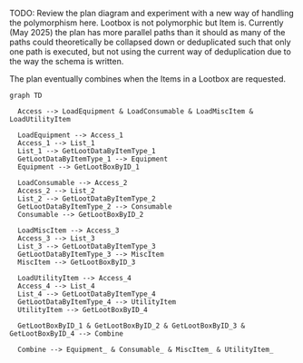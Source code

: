 TODO: Review the plan diagram and experiment with a new way of handling the
polymorphism here. Lootbox is not polymorphic but Item is. Currently (May 2025)
the plan has more parallel paths than it should as many of the paths could
theoretically be collapsed down or deduplicated such that only one path is
executed, but not using the current way of deduplication due to the way the
schema is written.

The plan eventually combines when the Items in a Lootbox are requested.

```mermaid
graph TD

  Access --> LoadEquipment & LoadConsumable & LoadMiscItem & LoadUtilityItem

  LoadEquipment --> Access_1
  Access_1 --> List_1
  List_1 --> GetLootDataByItemType_1
  GetLootDataByItemType_1 --> Equipment
  Equipment --> GetLootBoxByID_1

  LoadConsumable --> Access_2
  Access_2 --> List_2
  List_2 --> GetLootDataByItemType_2
  GetLootDataByItemType_2 --> Consumable
  Consumable --> GetLootBoxByID_2

  LoadMiscItem --> Access_3
  Access_3 --> List_3
  List_3 --> GetLootDataByItemType_3
  GetLootDataByItemType_3 --> MiscItem
  MiscItem --> GetLootBoxByID_3

  LoadUtilityItem --> Access_4
  Access_4 --> List_4
  List_4 --> GetLootDataByItemType_4
  GetLootDataByItemType_4 --> UtilityItem
  UtilityItem --> GetLootBoxByID_4

  GetLootBoxByID_1 & GetLootBoxByID_2 & GetLootBoxByID_3 & GetLootBoxByID_4 --> Combine

  Combine --> Equipment_ & Consumable_ & MiscItem_ & UtilityItem_
```
